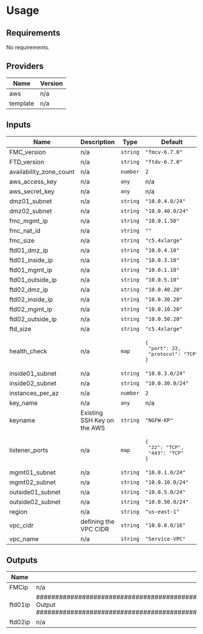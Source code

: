 # Usage
<!--- BEGIN_TF_DOCS --->
## Requirements

No requirements.

## Providers

| Name | Version |
|------|---------|
| aws | n/a |
| template | n/a |

## Inputs

| Name | Description | Type | Default | Required |
|------|-------------|------|---------|:--------:|
| FMC\_version | n/a | `string` | `"fmcv-6.7.0"` | no |
| FTD\_version | n/a | `string` | `"ftdv-6.7.0"` | no |
| availability\_zone\_count | n/a | `number` | `2` | no |
| aws\_access\_key | n/a | `any` | n/a | yes |
| aws\_secret\_key | n/a | `any` | n/a | yes |
| dmz01\_subnet | n/a | `string` | `"10.0.4.0/24"` | no |
| dmz02\_subnet | n/a | `string` | `"10.0.40.0/24"` | no |
| fmc\_mgmt\_ip | n/a | `string` | `"10.0.1.50"` | no |
| fmc\_nat\_id | n/a | `string` | `""` | no |
| fmc\_size | n/a | `string` | `"c5.4xlarge"` | no |
| ftd01\_dmz\_ip | n/a | `string` | `"10.0.4.10"` | no |
| ftd01\_inside\_ip | n/a | `string` | `"10.0.3.10"` | no |
| ftd01\_mgmt\_ip | n/a | `string` | `"10.0.1.10"` | no |
| ftd01\_outside\_ip | n/a | `string` | `"10.0.5.10"` | no |
| ftd02\_dmz\_ip | n/a | `string` | `"10.0.40.20"` | no |
| ftd02\_inside\_ip | n/a | `string` | `"10.0.30.20"` | no |
| ftd02\_mgmt\_ip | n/a | `string` | `"10.0.10.20"` | no |
| ftd02\_outside\_ip | n/a | `string` | `"10.0.50.20"` | no |
| ftd\_size | n/a | `string` | `"c5.4xlarge"` | no |
| health\_check | n/a | `map` | <pre>{<br>  "port": 22,<br>  "protocol": "TCP"<br>}</pre> | no |
| inside01\_subnet | n/a | `string` | `"10.0.3.0/24"` | no |
| inside02\_subnet | n/a | `string` | `"10.0.30.0/24"` | no |
| instances\_per\_az | n/a | `number` | `2` | no |
| key\_name | n/a | `any` | n/a | yes |
| keyname | Existing SSH Key on the AWS | `string` | `"NGFW-KP"` | no |
| listener\_ports | n/a | `map` | <pre>{<br>  "22": "TCP",<br>  "443": "TCP"<br>}</pre> | no |
| mgmt01\_subnet | n/a | `string` | `"10.0.1.0/24"` | no |
| mgmt02\_subnet | n/a | `string` | `"10.0.10.0/24"` | no |
| outside01\_subnet | n/a | `string` | `"10.0.5.0/24"` | no |
| outside02\_subnet | n/a | `string` | `"10.0.50.0/24"` | no |
| region | n/a | `string` | `"us-east-1"` | no |
| vpc\_cidr | defining the VPC CIDR | `string` | `"10.0.0.0/16"` | no |
| vpc\_name | n/a | `string` | `"Service-VPC"` | no |

## Outputs

| Name | Description |
|------|-------------|
| FMCip | n/a |
| ftd01ip | ################################################################################################################################# Output ################################################################################################################################# |
| ftd02ip | n/a |

<!--- END_TF_DOCS --->
